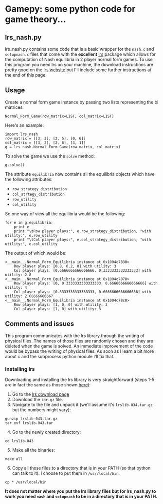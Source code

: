 # Gamepy: some python code for game theory...

## lrs_nash.py

lrs_nash.py contains some code that is a basic wrapper for the `nash.c` and `setupnash.c` files that come with the **excellent** [lrs](http://cgm.cs.mcgill.ca/~avis/C/lrs.html) package which allows for the computation of Nash equilibria in 2 player normal form games. To use this program you need lrs on your machine, the download instructions are pretty good on the [lrs website](http://cgm.cs.mcgill.ca/~avis/C/lrs.html) but I'll include some further instructions at the end of this page.

## Usage

Create a normal form game instance by passing two lists representing the bi matrices:


~~~~{.python}
Normal_Form_Game(row_matrix=LIST, col_matrix=LIST)
~~~~

Here's an example:

~~~~{.python}
import lrs_nash
row_matrix = [[3, 3], [2, 5], [0, 6]]
col_matrix = [[3, 2], [2, 6], [3, 1]]
g = lrs_nash.Normal_Form_Game(row_matrix, col_matrix)
~~~~

To solve the game we use the `solve` method:

~~~~{.python}
g.solve()
~~~~

The attribute `equilibria` now contains all the equilibria objects which have the following attributes:

- `row_strategy_distribution`
- `col_strtegy_distribution`
- `row_utility`
- `col_utility`

So one way of view all the equilibria would be the following:

~~~~{.python}
for e in g.equilibria:
    print e
    print "\tRow player plays:", e.row_strategy_distribution, "with utility:", e.row_utility
    print "\tCol player plays:", e.col_strategy_distribution, "with utility:", e.col_utility
~~~~

The output of which would be:

~~~~{.python}
<__main__.Normal_Form_Equilibria instance at 0x1004c7830>
    Row player plays: [0.8, 0.2, 0] with utility: 3
    Col player plays: [0.6666666666666666, 0.3333333333333333] with utility: 2.8
<__main__.Normal_Form_Equilibria instance at 0x1004c7878>
    Row player plays: [0, 0.3333333333333333, 0.6666666666666666] with utility: 4
    Col player plays: [0.3333333333333333, 0.6666666666666666] with utility: 2.66666666667
<__main__.Normal_Form_Equilibria instance at 0x1004c78c0>
    Row player plays: [1, 0, 0] with utility: 3
    Col player plays: [1, 0] with utility: 3
~~~~

## Comments and issues

This program communicates with the lrs library through the writing of physical files. The names of those files are randomly chosen and they are deleted when the game is solved. An immediate improvement of the code would be bypass the writing of physical files. As soon as I learn a bit more about c and the subprocess python module I'll fix that.

### Installing lrs

Downloading and installing the lrs library is very straightforward (steps 1-5 are in fact the same as those shown [here](http://cgm.cs.mcgill.ca/~avis/C/lrslib/USERGUIDE.html#Installation%20Section)):

1. Go to the [lrs download page](http://cgm.cs.mcgill.ca/~avis/C/lrslib/)
2. Download the `tar.gz` file.
3. Navigate to the file and unpack it (we'll assume it's `lrslib-034.tar.gz` but the numbers might vary):

~~~~{.bash}
gunzip lrslib-043.tar.gz
tar xvf lrslib-043.tar
~~~~

4. Go to the newly created directory:

~~~~{.bash}
cd lrslib-043
~~~~

5. Make all the binaries:

~~~~{.bash}
make all
~~~~

6. Copy all those files to a directory that is in your PATH (so that python can talk to it). I choose to put them in `/usr/local/bin`.

~~~~{.bash}
cp * /usr/local/bin
~~~~

**It does not matter where you put the lrs library files but for lrs_nash.py to work you need `nash` and `setupnash` to be in a directory that is in your PATH.**
